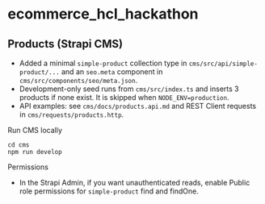 # ecommerce_hcl_hackathon

## Products (Strapi CMS)

- Added a minimal `simple-product` collection type in `cms/src/api/simple-product/...` and an `seo.meta` component in `cms/src/components/seo/meta.json`.
- Development-only seed runs from `cms/src/index.ts` and inserts 3 products if none exist. It is skipped when `NODE_ENV=production`.
- API examples: see `cms/docs/products.api.md` and REST Client requests in `cms/requests/products.http`.

Run CMS locally

```
cd cms
npm run develop
```

Permissions

- In the Strapi Admin, if you want unauthenticated reads, enable Public role permissions for `simple-product` find and findOne.
